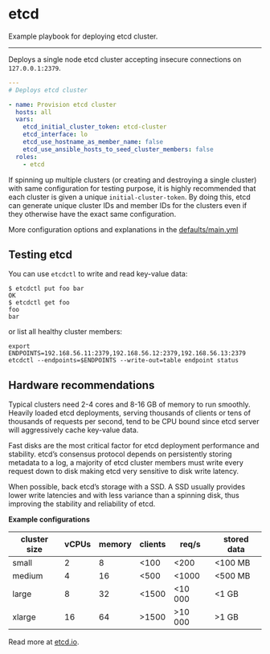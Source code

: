 # etcd

Example playbook for deploying etcd cluster.

---

Deploys a single node etcd cluster accepting insecure connections on `127.0.0.1:2379`.

```yml
---
# Deploys etcd cluster

- name: Provision etcd cluster
  hosts: all
  vars:
    etcd_initial_cluster_token: etcd-cluster
    etcd_interface: lo
    etcd_use_hostname_as_member_name: false
    etcd_use_ansible_hosts_to_seed_cluster_members: false
  roles:
    - etcd
```

If spinning up multiple clusters (or creating and destroying a single cluster) with same configuration for testing purpose, it is highly recommended that each cluster is given a unique `initial-cluster-token`. By doing this, etcd can generate unique cluster IDs and member IDs for the clusters even if they otherwise have the exact same configuration.

More configuration options and explanations in the [defaults/main.yml](/etcd/defaults/main.yml)

## Testing etcd

You can use `etcdctl` to write and read key-value data:

```shell
$ etcdctl put foo bar
OK
$ etcdctl get foo
foo
bar
```

or list all healthy cluster members:

```shell
export ENDPOINTS=192.168.56.11:2379,192.168.56.12:2379,192.168.56.13:2379
etcdctl --endpoints=$ENDPOINTS --write-out=table endpoint status
```

## Hardware recommendations

Typical clusters need 2-4 cores and 8-16 GB of memory to run smoothly. Heavily loaded etcd deployments, serving thousands of clients or tens of thousands of requests per second, tend to be CPU bound since etcd server will aggressively cache key-value data.

Fast disks are the most critical factor for etcd deployment performance and stability. etcd’s consensus protocol depends on persistently storing metadata to a log, a majority of etcd cluster members must write every request down to disk making etcd very sensitive to disk write latency.

When possible, back etcd’s storage with a SSD. A SSD usually provides lower write latencies and with less variance than a spinning disk, thus improving the stability and reliability of etcd.

**Example configurations**

<table>
<thead>
  <tr>
    <th>cluster size</th>
    <th>vCPUs</th>
    <th>memory</th>
    <th>clients</th>
    <th>req/s</th>
    <th>stored data</th>
  </tr>
</thead>
<tbody>
  <tr>
    <td>small</td>
    <td>2</td>
    <td>8</td>
    <td>&lt;100</td>
    <td>&lt;200</td>
    <td>&lt;100 MB</td>
  </tr>
  <tr>
    <td>medium</td>
    <td>4</td>
    <td>16</td>
    <td>&lt;500</td>
    <td>&lt;1000</td>
    <td>&lt;500 MB</td>
  </tr>
  <tr>
    <td>large</td>
    <td>8</td>
    <td>32</td>
    <td>&lt;1500</td>
    <td>&lt;10 000</td>
    <td>&lt;1 GB</td>
  </tr>
  <tr>
    <td>xlarge</td>
    <td>16</td>
    <td>64</td>
    <td>&gt;1500</td>
    <td>&gt;10 000</td>
    <td>&gt;1 GB</td>
  </tr>
</tbody>
</table>

Read more at [etcd.io](https://etcd.io/docs/v3.5/op-guide/hardware/).
